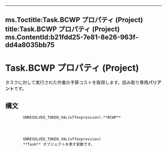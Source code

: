 

---
ms.Toctitle:Task.BCWP プロパティ (Project)
title:Task.BCWP プロパティ (Project)
ms.ContentId:b21fdd25-7e81-8e26-963f-dd4a8035bb75
---
# Task.BCWP プロパティ (Project)




タスクに対して実行された作業の予算コストを取得します。読み取り専用**バリアント**です。

## 構文

            UNRESOLVED_TOKEN_VAL(offexpression).**BCWP**




            UNRESOLVED_TOKEN_VAL(offexpression)
            **Task** オブジェクトを表す変数です。




